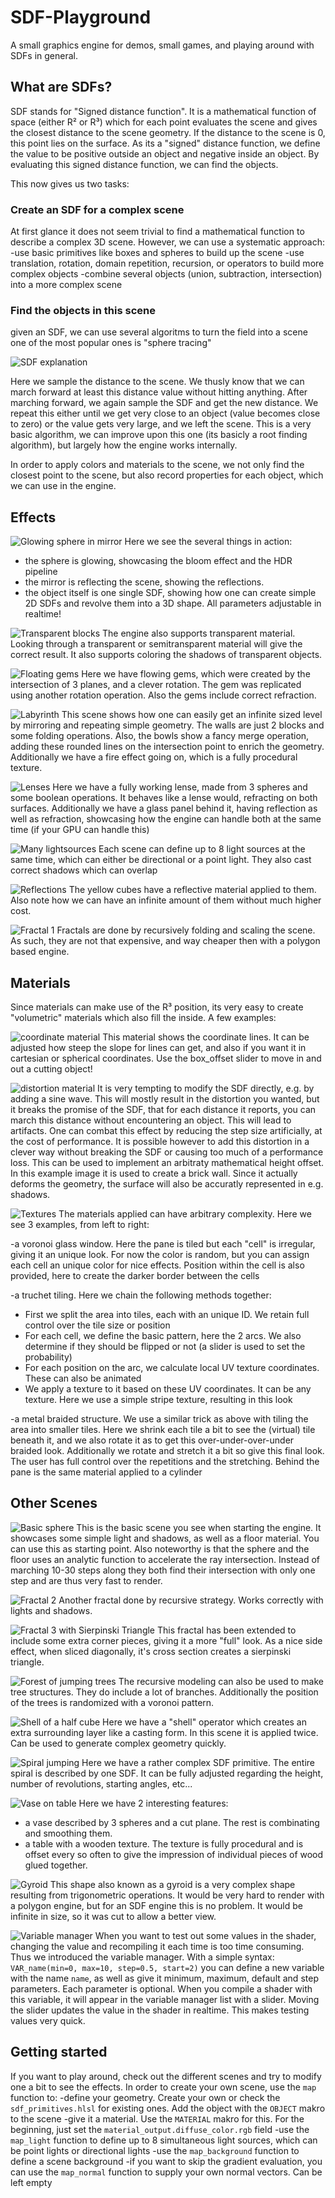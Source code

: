 # SDF-Playground

A small graphics engine for demos, small games, and playing around with SDFs in general.

## What are SDFs?

SDF stands for "Signed distance function". It is a mathematical function of space (either R² or R³) which for each point evaluates the scene and gives the closest distance to the scene geometry. If the distance to the scene is 0, this point lies on the surface. As its a "signed" distance function, we define the value to be positive outside an object and negative inside an object. By evaluating this signed distance function, we can find the objects.

This now gives us two tasks:

### Create an SDF for a complex scene

At first glance it does not seem trivial to find a mathematical function to describe a complex 3D scene. However, we can use a systematic approach:
-use basic primitives like boxes and spheres to build up the scene
-use translation, rotation, domain repetition, recursion, or operators to build more complex objects
-combine several objects (union, subtraction, intersection) into a more complex scene

### Find the objects in this scene

given an SDF, we can use several algoritms to turn the field into a scene one of the most popular ones is "sphere tracing"

![SDF explanation](Images/raymarch.png)

Here we sample the distance to the scene. We thusly know that we can march forward at least this distance value without hitting anything. After marching forward, we again sample the SDF and get the new distance. We repeat this either until we get very close to an object (value becomes close to zero) or the value gets very large, and we left the scene. This is a very basic algorithm, we can improve upon this one (its basicly a root finding algorithm), but largely how the engine works internally.

In order to apply colors and materials to the scene, we not only find the closest point to the scene, but also record properties for each object, which we can use in the engine.

## Effects

![Glowing sphere in mirror](Images/neon.png)
Here we see the several things in action:
- the sphere is glowing, showcasing the bloom effect and the HDR pipeline
- the mirror is reflecting the scene, showing the reflections.
- the object itself is one single SDF, showing how one can create simple 2D SDFs and revolve them into a 3D shape. All parameters adjustable in realtime!

![Transparent blocks](Images/transparency.png)
The engine also supports transparent material. Looking through a transparent or semitransparent material will give the correct result. It also supports coloring the shadows of transparent objects.

![Floating gems](Images/gems.png)
Here we have flowing gems, which were created by the intersection of 3 planes, and a clever rotation. The gem was replicated using another rotation operation. Also the gems include correct refraction.

![Labyrinth](Images/labyrinth.png)
This scene shows how one can easily get an infinite sized level by mirroring and repeating simple geometry. The walls are just 2 blocks and some folding operations. Also, the bowls show a fancy merge operation, adding these rounded lines on the intersection point to enrich the geometry. Additionally we have a fire effect going on, which is a fully procedural texture.

![Lenses](Images/lense1.png)
Here we have a fully working lense, made from 3 spheres and some boolean operations. It behaves like a lense would, refracting on both surfaces. Additionally we have a glass panel behind it, having reflection as well as refraction, showcasing how the engine can handle both at the same time (if your GPU can handle this)

![Many lightsources](Images/multi-lights.png)
Each scene can define up to 8 light sources at the same time, which can either be directional or a point light. They also cast correct shadows which can overlap

![Reflections](Images/cube-sea.png)
The yellow cubes have a reflective material applied to them. Also note how we can have an infinite amount of them without much higher cost.

![Fractal 1](Images/fractal.png)
Fractals are done by recursively folding and scaling the scene. As such, they are not that expensive, and way cheaper then with a polygon based engine.
## Materials

Since materials can make use of the R³ position, its very easy to create "volumetric" materials which also fill the inside. A few examples:

![coordinate material](Images/coordinate%20material.png)
This material shows the coordinate lines. It can be adjusted how steep the slope for lines can get, and also if you want it in cartesian or spherical coordinates. Use the box_offset slider to move in and out a cutting object!

![distortion material](Images/distortion.png)
It is very tempting to modify the SDF directly, e.g. by adding a sine wave. This will mostly result in the distortion you wanted, but it breaks the promise of the SDF, that for each distance it reports, you can march this distance without encountering an object. This will lead to artifacts. One can combat this effect by reducing the step size artificially, at the cost of performance. It is possible however to add this distortion in a clever way without breaking the SDF or causing too much of a performance loss. This can be used to implement an arbitraty mathematical height offset. In this example image it is used to create a brick wall. Since it actually deforms the geometry, the surface will also be accuratly represented in e.g. shadows.

![Textures](Images/tiling.png)
The materials applied can have arbitrary complexity. Here we see 3 examples, from left to right:

-a voronoi glass window. Here the pane is tiled but each "cell" is irregular, giving it an unique look. For now the color is random, but you can assign each cell an unique color for nice effects. Position within the cell is also provided, here to create the darker border between the cells

-a truchet tiling. Here we chain the following methods together:
* First we split the area into tiles, each with an unique ID. We retain full control over the tile size or position
* For each cell, we define the basic pattern, here the 2 arcs. We also determine if they should be flipped or not (a slider is used to set the probability)
* For each position on the arc, we calculate local UV texture coordinates. These can also be animated
* We apply a texture to it based on these UV coordinates. It can be any texture. Here we use a simple stripe texture, resulting in this look

-a metal braided structure. We use a similar trick as above with tiling the area into smaller tiles. Here we shrink each tile a bit to see the (virtual) tile beneath it, and we also rotate it as to get this over-under-over-under braided look. Additionally we rotate and stretch it a bit so give this final look. The user has full control over the repetitions and the stretching. Behind the pane is the same material applied to a cylinder

## Other Scenes

![Basic sphere](Images/sphere.png)
This is the basic scene you see when starting the engine. It showcases some simple light and shadows, as well as a floor material. You can use this as starting point. Also noteworthy is that the sphere and the floor uses an analytic function to accelerate the ray intersection. Instead of marching 10-30 steps along they both find their intersection with only one step and are thus very fast to render.

![Fractal 2](Images/sierpinski.png)
Another fractal done by recursive strategy. Works correctly with lights and shadows.

![Fractal 3 with Sierpinski Triangle](Images/fractal2.png)
This fractal has been extended to include some extra corner pieces, giving it a more "full" look. As a nice side effect, when sliced diagonally, it's cross section creates a sierpinski triangle.

![Forest of jumping trees](Images/forest.png)
The recursive modeling can also be used to make tree structures. They do include a lot of branches. Additionally the position of the trees is randomized with a voronoi pattern.

![Shell of a half cube](Images/shell.png)
Here we have a "shell" operator which creates an extra surrounding layer like a casting form. In this scene it is applied twice. Can be used to generate complex geometry quickly.

![Spiral jumping](Images/spiral.png)
Here we have a rather complex SDF primitive. The entire spiral is described by one SDF. It can be fully adjusted regarding the height, number of revolutions, starting angles, etc...

![Vase on table](Images/table.png)
Here we have 2 interesting features:
- a vase described by 3 spheres and a cut plane. The rest is combinating and smoothing them.
- a table with a wooden texture. The texture is fully procedural and is offset every so often to give the impression of individual pieces of wood glued together.

![Gyroid](Images/gyroid.png)
This shape also known as a gyroid is a very complex shape resulting from trigonometric operations. It would be very hard to render with a polygon engine, but for an SDF engine this is no problem. It would be infinite in size, so it was cut to allow a better view.

![Variable manager](Images/variable-manager.png)
When you want to test out some values in the shader, changing the value and recompiling it each time is too time consuming. Thus we introduced the variable manager. With a simple syntax:
`VAR_name(min=0, max=10, step=0.5, start=2)`
you can define a new variable with the name `name`, as well as give it minimum, maximum, default and step parameters. Each parameter is optional. When you compile a shader with this variable, it will appear in the variable manager list with a slider. Moving the slider updates the value in the shader in realtime. This makes testing values very quick.

## Getting started

If you want to play around, check out the different scenes and try to modify one a bit to see the effects. In order to create your own scene, use the `map` function to:
-define your geometry. Create your own or check the `sdf_primitives.hlsl` for existing ones. Add the object with the `OBJECT` makro to the scene
-give it a material. Use the `MATERIAL` makro for this. For the beginning, just set the `material_output.diffuse_color.rgb` field
-use the `map_light` function to define up to 8 simultaneous light sources, which can be point lights or directional lights
-use the `map_background` function to define a scene background
-if you want to skip the gradient evaluation, you can use the `map_normal` function to supply your own normal vectors. Can be left empty
